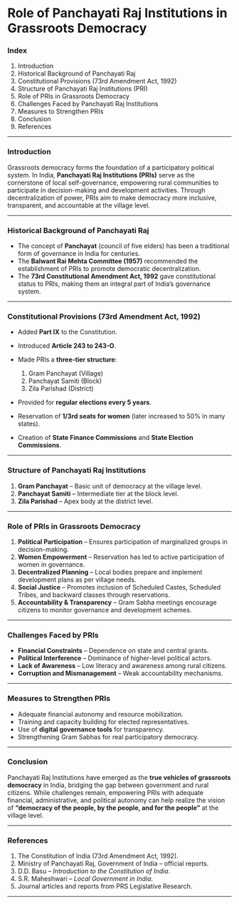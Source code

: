 # **Role of Panchayati Raj Institutions in Grassroots Democracy**

### **Index**

1. Introduction
2. Historical Background of Panchayati Raj
3. Constitutional Provisions (73rd Amendment Act, 1992)
4. Structure of Panchayati Raj Institutions (PRI)
5. Role of PRIs in Grassroots Democracy
6. Challenges Faced by Panchayati Raj Institutions
7. Measures to Strengthen PRIs
8. Conclusion
9. References

---

### **Introduction**

Grassroots democracy forms the foundation of a participatory political system. In India, **Panchayati Raj Institutions (PRIs)** serve as the cornerstone of local self-governance, empowering rural communities to participate in decision-making and development activities. Through decentralization of power, PRIs aim to make democracy more inclusive, transparent, and accountable at the village level.

---

### **Historical Background of Panchayati Raj**

* The concept of **Panchayat** (council of five elders) has been a traditional form of governance in India for centuries.
* The **Balwant Rai Mehta Committee (1957)** recommended the establishment of PRIs to promote democratic decentralization.
* The **73rd Constitutional Amendment Act, 1992** gave constitutional status to PRIs, making them an integral part of India’s governance system.

---

### **Constitutional Provisions (73rd Amendment Act, 1992)**

* Added **Part IX** to the Constitution.
* Introduced **Article 243 to 243-O**.
* Made PRIs a **three-tier structure**:

  1. Gram Panchayat (Village)
  2. Panchayat Samiti (Block)
  3. Zila Parishad (District)
* Provided for **regular elections every 5 years**.
* Reservation of **1/3rd seats for women** (later increased to 50% in many states).
* Creation of **State Finance Commissions** and **State Election Commissions**.

---

### **Structure of Panchayati Raj Institutions**

1. **Gram Panchayat** – Basic unit of democracy at the village level.
2. **Panchayat Samiti** – Intermediate tier at the block level.
3. **Zila Parishad** – Apex body at the district level.

---

### **Role of PRIs in Grassroots Democracy**

1. **Political Participation** – Ensures participation of marginalized groups in decision-making.
2. **Women Empowerment** – Reservation has led to active participation of women in governance.
3. **Decentralized Planning** – Local bodies prepare and implement development plans as per village needs.
4. **Social Justice** – Promotes inclusion of Scheduled Castes, Scheduled Tribes, and backward classes through reservations.
5. **Accountability & Transparency** – Gram Sabha meetings encourage citizens to monitor governance and development schemes.

---

### **Challenges Faced by PRIs**

* **Financial Constraints** – Dependence on state and central grants.
* **Political Interference** – Dominance of higher-level political actors.
* **Lack of Awareness** – Low literacy and awareness among rural citizens.
* **Corruption and Mismanagement** – Weak accountability mechanisms.

---

### **Measures to Strengthen PRIs**

* Adequate financial autonomy and resource mobilization.
* Training and capacity building for elected representatives.
* Use of **digital governance tools** for transparency.
* Strengthening Gram Sabhas for real participatory democracy.

---

### **Conclusion**

Panchayati Raj Institutions have emerged as the **true vehicles of grassroots democracy** in India, bridging the gap between government and rural citizens. While challenges remain, empowering PRIs with adequate financial, administrative, and political autonomy can help realize the vision of **“democracy of the people, by the people, and for the people”** at the village level.

---

### **References**

1. The Constitution of India (73rd Amendment Act, 1992).
2. Ministry of Panchayati Raj, Government of India – official reports.
3. D.D. Basu – *Introduction to the Constitution of India*.
4. S.R. Maheshwari – *Local Government in India*.
5. Journal articles and reports from PRS Legislative Research.

---
